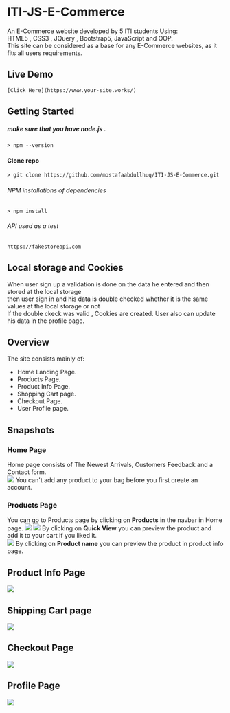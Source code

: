 # ITI-JS-E-Commerce

An E-Commerce website developed by 5 ITI students Using:</br>
HTML5 , CSS3 , JQuery , Bootstrap5, JavaScript and OOP.</br>
This site can be considered as a base for any E-Commerce websites, as it fits all users requirements.

## Live Demo

```
[Click Here](https://www.your-site.works/)
```

## Getting Started

##### make sure that you have node.js .

```
> npm --version
```

#### Clone repo

```
> git clone https://github.com/mostafaabdullhuq/ITI-JS-E-Commerce.git
```

###### NPM installations of dependencies

```
> npm install
```

###### API used as a test

```
https://fakestoreapi.com
```

## Local storage and Cookies

When user sign up a validation is done on the data he entered and then stored at the local storage </br>
then user sign in and his data is double checked whether it is the same values at the local storage or not</br>
If the double ckeck was valid , Cookies are created. User also can update his data in the profile page.

## Overview

The site consists mainly of: <br>

-   Home Landing Page.</br>
-   Products Page.</br>
-   Product Info Page.</br>
-   Shopping Cart page.</br>
-   Checkout Page.</br>
-   User Profile page.</br>

## Snapshots

### Home Page

Home page consists of The Newest Arrivals, Customers Feedback and a Contact form.</br>
<img src="https://i.imgur.com/8vm7P1W.png">
You can't add any product to your bag before you first create an account.</br>

### Products Page

You can go to Products page by clicking on <b>Products</b> in the navbar in Home page.
<img src="https://user-images.githubusercontent.com/117679026/210113579-9e5659f9-7555-42f9-bb90-1921152f2708.jpeg">
<img src="https://i.imgur.com/lMmpHMd.png">
By clicking on <b>Quick View</b> you can preview the product and add it to your cart if you liked it.</br>
<img src="https://user-images.githubusercontent.com/117679026/210114003-3438fdc3-4980-41fc-9710-ea68620d2453.jpeg">
By clicking on <b>Product name</b> you can preview the product in product info page.</br>

## Product Info Page

<img src="https://user-images.githubusercontent.com/117679026/210114598-6d9fff3f-d852-42fb-8f1b-ddfa64bb1855.jpeg">

## Shipping Cart page

<img src="https://user-images.githubusercontent.com/117679026/210114657-3a77f3ba-2eab-42c4-9e0a-a60397355c6d.jpeg">

## Checkout Page

<img src="https://user-images.githubusercontent.com/117679026/210114024-fdde99fd-682f-46a2-98a6-d5b6ac517b48.jpeg">

## Profile Page

<img src="https://i.imgur.com/V8B0dko.png">
